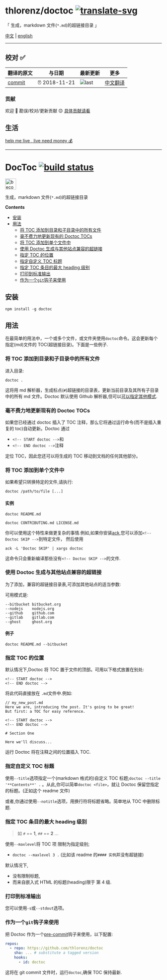 # thlorenz/doctoc [![translate-svg]][translate-list]

<!-- [![explain]][source] -->

[explain]: http://llever.com/explain.svg
[source]: https://github.com/chinanf-boy/Source-Explain
[translate-svg]: http://llever.com/translate.svg
[translate-list]: https://github.com/chinanf-boy/chinese-translate-list

「 生成，markdown 文件(`*.md`)的超链接目录 」

[中文](./readme.md) | [english](https://github.com/thlorenz/doctoc)

---

## 校对 ✅

<!-- doc-templite START generated -->
<!-- repo = 'thlorenz/doctoc' -->
<!-- commit = '164f78e6452413a9717f58df8cf9dcb200b6c0f7' -->
<!-- time = '2018-11-21' -->

| 翻译的原文 | 与日期        | 最新更新 | 更多                       |
| ---------- | ------------- | -------- | -------------------------- |
| [commit]   | ⏰ 2018-11-21 | ![last]  | [中文翻译][translate-list] |

[last]: https://img.shields.io/github/last-commit/thlorenz/doctoc.svg
[commit]: https://github.com/thlorenz/doctoc/tree/164f78e6452413a9717f58df8cf9dcb200b6c0f7

<!-- doc-templite END generated -->

### 贡献

欢迎 👏 勘误/校对/更新贡献 😊 [具体贡献请看](https://github.com/chinanf-boy/chinese-translate-list#贡献)

## 生活

[help me live , live need money 💰](https://github.com/chinanf-boy/live-need-money)

---

# DocToc [![build status](https://secure.travis-ci.org/thlorenz/doctoc.svg)](http://travis-ci.org/thlorenz/doctoc)

<a href="https://www.patreon.com/bePatron?u=8663953"><img alt="become a patron" src="https://c5.patreon.com/external/logo/become_a_patron_button.png" height="35px"></a>

生成，markdown 文件(`*.md`)的超链接目录

<!-- START doctoc generated TOC please keep comment here to allow auto update -->
<!-- DON'T EDIT THIS SECTION, INSTEAD RE-RUN doctoc TO UPDATE -->

**Contents**

- [安装](#%E5%AE%89%E8%A3%85)
- [用法](#%E7%94%A8%E6%B3%95)
  - [将 TOC 添加到目录和子目录中的所有文件](#%E5%B0%86-toc-%E6%B7%BB%E5%8A%A0%E5%88%B0%E7%9B%AE%E5%BD%95%E5%92%8C%E5%AD%90%E7%9B%AE%E5%BD%95%E4%B8%AD%E7%9A%84%E6%89%80%E6%9C%89%E6%96%87%E4%BB%B6)
  - [毫不费力地更新现有的 Doctoc TOCs](#%E6%AF%AB%E4%B8%8D%E8%B4%B9%E5%8A%9B%E5%9C%B0%E6%9B%B4%E6%96%B0%E7%8E%B0%E6%9C%89%E7%9A%84-doctoc-tocs)
  - [将 TOC 添加到单个文件中](#%E5%B0%86-toc-%E6%B7%BB%E5%8A%A0%E5%88%B0%E5%8D%95%E4%B8%AA%E6%96%87%E4%BB%B6%E4%B8%AD)
  - [使用 Doctoc 生成与其他站点兼容的超链接](#%E4%BD%BF%E7%94%A8-doctoc-%E7%94%9F%E6%88%90%E4%B8%8E%E5%85%B6%E4%BB%96%E7%AB%99%E7%82%B9%E5%85%BC%E5%AE%B9%E7%9A%84%E8%B6%85%E9%93%BE%E6%8E%A5)
  - [指定 TOC 的位置](#%E6%8C%87%E5%AE%9A-toc-%E7%9A%84%E4%BD%8D%E7%BD%AE)
  - [指定自定义 TOC 标题](#%E6%8C%87%E5%AE%9A%E8%87%AA%E5%AE%9A%E4%B9%89-toc-%E6%A0%87%E9%A2%98)
  - [指定 TOC 条目的最大 heading 级别](#%E6%8C%87%E5%AE%9A-toc-%E6%9D%A1%E7%9B%AE%E7%9A%84%E6%9C%80%E5%A4%A7-heading-%E7%BA%A7%E5%88%AB)
  - [打印到标准输出](#%E6%89%93%E5%8D%B0%E5%88%B0%E6%A0%87%E5%87%86%E8%BE%93%E5%87%BA)
  - [作为一个`git`钩子来使用](#%E4%BD%9C%E4%B8%BA%E4%B8%80%E4%B8%AAgit%E9%92%A9%E5%AD%90%E6%9D%A5%E4%BD%BF%E7%94%A8)

<!-- END doctoc generated TOC please keep comment here to allow auto update -->

## 安装

```
npm install -g doctoc
```

## 用法

在最简单的用法中，一个或多个文件，或文件夹使用`doctoc`命令。这会更新每个指定(md)文件的 TOC(超链接目录)。下面是一些例子.

### 将 TOC 添加到目录和子目录中的所有文件

进入目录:

```
doctoc .
```

这将用 md 解析器，生成标点(`#`)超链接的目录表，更新当前目录及其所有子目录中的所有 md 文件。Doctoc 默认使用 Github 解析器,但可以[可以指定其他模式](#using-doctoc-to-generate-links-compatible-with-other-sites).

### 毫不费力地更新现有的 Doctoc TOCs

如果您已经通过 doctoc 插入了 TOC 注释，那么它将通过运行命令(而不是插入重复的 toc)自动更新。Doctoc 通过

- `<!-- START doctoc -->`和
- `<!-- END doctoc -->`注释

定位 TOC，因此您还可以将生成的 TOC 移动到文档的任何其他部分。

### 将 TOC 添加到单个文件中

如果希望只转换特定的文件,请执行:

```
doctoc /path/to/file [...]
```

#### 实例

```
doctoc README.md

doctoc CONTRIBUTING.md LICENSE.md
```

你可以使用这个特性来做更复杂的事情.例如,如果你安装[ack][ack],您可以添加`<!-- Doctoc SKIP -->`到特定文件， 然后使用

```
ack -L 'Doctoc SKIP' | xargs doctoc
```

这命令只会重新编译那些没有`<!-- Doctoc SKIP -->`的文件.

### 使用 Doctoc 生成与其他站点兼容的超链接

为了添加，兼容的超链接目录表,可添加其他站点的适当参数:

可用模式是:

```
--bitbucket bitbucket.org
--nodejs    nodejs.org
--github    github.com
--gitlab    gitlab.com
--ghost     ghost.org
```

#### 例子

```
doctoc README.md --bitbucket
```

### 指定 TOC 的位置

默认情况下,Doctoc 将 TOC 置于文件的顶部。可用以下格式放置在别处:

```
<!-- START doctoc -->
<!-- END doctoc -->
```

将此代码直接放在 `.md`文件中.例如:

```
// my_new_post.md
Here we are, introducing the post. It's going to be great!
But first: a TOC for easy reference.

<!-- START doctoc -->
<!-- END doctoc -->

# Section One

Here we'll discuss...
```

运行 Doctoc 将在注释之间的位置插入 TOC.

### 指定自定义 TOC 标题

使用`--title`选项指定一个(markdown 格式的)自定义 TOC 标题;`doctoc --title '**Contents**' .` 。从此,你可以简单`doctoc <file>`，就让 Doctoc 保留您指定的标题。(正如这个 readme 文件)

或者,你通过使用`--notitle`选项，用换行符将标题省略。简单地从 TOC 中删除标题.

### 指定 TOC 条目的最大 heading 级别

> 如 `#` == **1**, `##` == **2** ...

使用`--maxlevel`将 TOC 项 限制为指定级别;

- `doctoc --maxlevel 3 .` (比如该 readme 的`#### 实例`并没有超链接)
  
默认情况下,

- 没有限制标题,
- 而来自嵌入式 HTML 的标题(heading)限于 第 4 级.

### 打印到标准输出

您可以使用`-s`或`--stdout`选项。

[ack]: http://beyondgrep.com/

### 作为一个`git`钩子来使用

把 Doctoc 作为一个[pre-commit](http://pre-commit.com)钩子来使用，以下配置:

```yaml
repos:
  - repo: https://github.com/thlorenz/doctoc
    sha: ... # substitute a tagged version
    hooks:
      - id: doctoc
```

这将在 git commit 文件时，运行`doctoc`,确保 TOC 保持最新.
